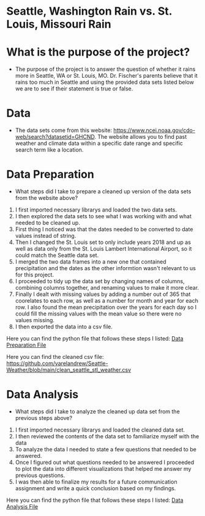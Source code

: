 # Seattle, Washington Rain vs. St. Louis, Missouri Rain

# What is the purpose of the project?
- The purpose of the project is to answer the question of whether it rains more in Seattle, WA or St. Louis, MO. Dr. Fischer's parents believe that it rains too much in Seattle and using the provided data sets listed below we are to see if their statement is true or false.


# Data
- The data sets come from this website: https://www.ncei.noaa.gov/cdo-web/search?datasetid=GHCND. The website allows you to find past weather and climate data within a specific date range and specific search term like a location. 

# Data Preparation
- What steps did I take to prepare a cleaned up version of the data sets from the website above? 
1. I first imported necessary librarys and loaded the two data sets.
2. I then explored the data sets to see what I was working with and what needed to be cleaned up.
3. First thing I noticed was that the dates needed to be converted to date values instead of string.
4. Then I changed the St. Louis set to only include years 2018 and up as well as data only from the St. Louis Lambert International Airport, so it could match the Seattle data set.
5. I merged the two data frames into a new one that contained precipitation and the dates as the other informtion wasn't relevant to us for this project.
6. I proceeded to tidy up the data set by changing names of columns, combining columns together, and renaming values to make it more clear.
7. Finally I dealt with missing values by adding a number out of 365 that coorelates to each row, as well as a number for month and year for each row. I also found the mean precipitation over the years for each day so I could fill the missing values with the mean value so there were no values missing.
8. I then exported the data into a csv file.

Here you can find the python file that follows these steps I listed: [Data Preparation File](https://github.com/varelandrew/Seattle-Weather/blob/main/Andrew%20Varela%20DATA%203320%20Seattle%20St.%20Louis%20Data%20Preparation%20Template.ipynb)

Here you can find the cleaned csv file: https://github.com/varelandrew/Seattle-Weather/blob/main/clean_seattle_stl_weather.csv

# Data Analysis
- What steps did I take to analyze the cleaned up data set from the previous steps above?
1. I first imported necessary librarys and loaded the cleaned data set.
2. I then reviewed the contents of the data set to familiarize myself with the data
3. To analyze the data I needed to state a few questions that needed to be answered.
4. Once I figured out what questions needed to be answered I proceeded to plot the data into different visualizations that helped me answer my previous questions.
5. I was then able to finalize my results for a future communication assignment and write a quick conclusion based on my findings.

Here you can find the python file that follows these steps I listed: [Data Analysis File](https://github.com/varelandrew/Seattle-Weather/blob/main/Andrew_Varela_DATA_3320_Seattle_St_Louis_Analysis_Template.ipynb)
